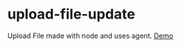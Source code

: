 # upload-file-update
Upload File made with node and uses agent.
[Demo](https://onutemaster777.github.io/upload-file-update)
